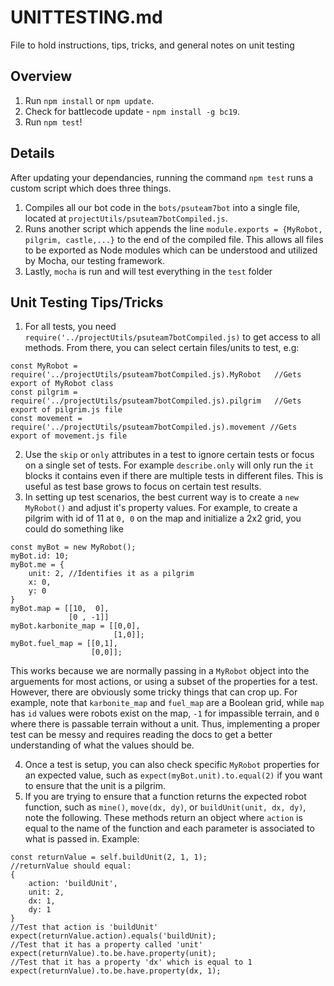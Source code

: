 # UNITTESTING.md

File to hold instructions, tips, tricks, and general notes on unit testing

## Overview
1. Run `npm install` or `npm update`.
1. Check for battlecode update - `npm install -g bc19`.
1. Run `npm test`!

## Details
After updating your dependancies, running the command `npm test` runs a custom script which does three things.
1. Compiles all our bot code in the `bots/psuteam7bot` into a single file, located at `projectUtils/psuteam7botCompiled.js`.
1. Runs another script which appends the line `module.exports = {MyRobot, pilgrim, castle,...}` to the end of the compiled file. This allows all files to be exported as Node modules which can be understood and utilized by Mocha, our testing framework.
1. Lastly, `mocha` is run and will test everything in the `test` folder

## Unit Testing Tips/Tricks

1. For all tests, you need `require('../projectUtils/psuteam7botCompiled.js)` to get access to all methods. From there, you can select certain files/units to test, e.g:
```
const MyRobot = require('../projectUtils/psuteam7botCompiled.js).MyRobot   //Gets export of MyRobot class
const pilgrim = require('../projectUtils/psuteam7botCompiled.js).pilgrim   //Gets export of pilgrim.js file
const movement = require('../projectUtils/psuteam7botCompiled.js).movement //Gets export of movement.js file
```
2. Use the `skip` or `only` attributes in a test to ignore certain tests or focus on a single set of tests. For example `describe.only` will only run the `it` blocks it contains even if there are multiple tests in different files. This is useful as test base grows to focus on certain test results.
3. In setting up test scenarios, the best current way is to create a `new MyRobot()` and adjust it's property values. For example, to create a pilgrim with id of 11 at `0, 0` on the map and initialize a 2x2 grid, you could do something like
```
const myBot = new MyRobot();
myBot.id: 10;
myBot.me = {
    unit: 2, //Identifies it as a pilgrim
    x: 0,
    y: 0
}
myBot.map = [[10,  0],
             [0 , -1]]
myBot.karbonite_map = [[0,0],
                       [1,0]];
myBot.fuel_map = [[0,1],
                  [0,0]];
```
This works because we are normally passing in a `MyRobot` object into the arguements for most actions, or using a subset of the properties for a test. However, there are obviously some tricky things that can crop up. For example, note that `karbonite_map` and `fuel_map` are a Boolean grid, while `map` has `id` values were robots exist on the map, `-1` for impassible terrain, and `0` where there is passable terrain without a unit. Thus, implementing a proper test can be messy and requires reading the docs to get a better understanding of what the values should be.

4. Once a test is setup, you can also check specific `MyRobot` properties for an expected value, such as `expect(myBot.unit).to.equal(2)` if you want to ensure that the unit is a pilgrim.
5. If you are trying to ensure that a function returns the expected robot function, such as `mine()`, `move(dx, dy)`, or `buildUnit(unit, dx, dy)`, note the following. These methods return an object where `action` is equal to the name of the function and each parameter is associated to what is passed in. Example:
```
const returnValue = self.buildUnit(2, 1, 1);
//returnValue should equal:
{
    action: 'buildUnit',
    unit: 2,
    dx: 1,
    dy: 1
}
//Test that action is 'buildUnit'
expect(returnValue.action).equals('buildUnit);
//Test that it has a property called 'unit'
expect(returnValue).to.be.have.property(unit);
//Test that it has a property 'dx' which is equal to 1
expect(returnValue).to.be.have.property(dx, 1);

```
